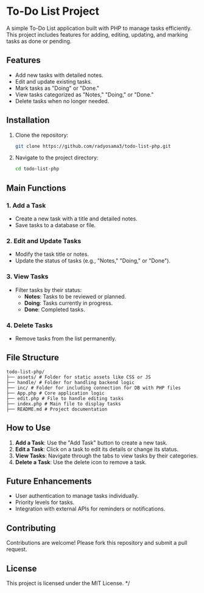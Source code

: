 # To-Do List Project

A simple To-Do List application built with PHP to manage tasks efficiently. This project includes features for adding, editing, updating, and marking tasks as done or pending.

## Features

- Add new tasks with detailed notes.
- Edit and update existing tasks.
- Mark tasks as "Doing" or "Done."
- View tasks categorized as "Notes," "Doing," or "Done."
- Delete tasks when no longer needed.

## Installation

1. Clone the repository:
   ```bash
   git clone https://github.com/radyosama3/todo-list-php.git
   ```
2. Navigate to the project directory:
   ```bash
   cd todo-list-php
   ```

## Main Functions

### 1. **Add a Task**
   - Create a new task with a title and detailed notes.
   - Save tasks to a database or file.

### 2. **Edit and Update Tasks**
   - Modify the task title or notes.
   - Update the status of tasks (e.g., "Notes," "Doing," or "Done").

### 3. **View Tasks**
   - Filter tasks by their status:
     - **Notes**: Tasks to be reviewed or planned.
     - **Doing**: Tasks currently in progress.
     - **Done**: Completed tasks.

### 4. **Delete Tasks**
   - Remove tasks from the list permanently.

## File Structure

```
todo-list-php/ 
├── assets/ # Folder for static assets like CSS or JS 
├── handle/ # Folder for handling backend logic 
├── inc/ # Folder for including connection for DB with PHP files 
├── App.php # Core application logic 
├── edit.php # File to handle editing tasks 
├── index.php # Main file to display tasks 
├── README.md # Project documentation
```



## How to Use

1. **Add a Task**: Use the "Add Task" button to create a new task.
2. **Edit a Task**: Click on a task to edit its details or change its status.
3. **View Tasks**: Navigate through the tabs to view tasks by their categories.
4. **Delete a Task**: Use the delete icon to remove a task.

## Future Enhancements

- User authentication to manage tasks individually.
- Priority levels for tasks.
- Integration with external APIs for reminders or notifications.

## Contributing

Contributions are welcome! Please fork this repository and submit a pull request.

## License

This project is licensed under the MIT License.
*/
